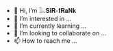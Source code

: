 - 👋 Hi, I’m 𓅓𝐒𝐢𝐑-𝐟𝐑𝐚𝐍𝐤
- 👀 I’m interested in ...
- 🌱 I’m currently learning ...
- 💞️ I’m looking to collaborate on ...
- 📫 How to reach me ...

<!---
franky254/franky254 is a ✨ special ✨ repository because its `README.md` (this file) appears on your GitHub profile.
You can click the Preview link to take a look at your changes.
--->
